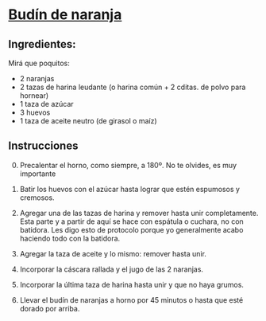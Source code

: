 # [Budín de naranja](https://www.paulinacocina.net/budin-de-naranja/8585)

## Ingredientes:

Mirá que poquitos:

+ 2 naranjas
+ 2 tazas de harina leudante (o harina común + 2 cditas. de polvo para hornear)
+ 1 taza de azúcar
+ 3 huevos
+ 1 taza de aceite neutro (de girasol o maíz)
 
## Instrucciones

0. Precalentar el horno, como siempre, a 180º. No te olvides, es muy importante

1. Batir los huevos con el azúcar hasta lograr que estén espumosos y cremosos.

2. Agregar una de las tazas de harina y remover hasta unir completamente. Esta parte y a partir de aquí se hace con espátula o cuchara, no con batidora. Les digo esto de protocolo porque yo generalmente acabo haciendo todo con la batidora.

3. Agregar la taza de aceite y lo mismo: remover hasta unir.

4. Incorporar la cáscara rallada y el jugo de las 2 naranjas.

5. Incorporar la última taza de harina hasta unir y que no haya grumos.

6. Llevar el budín de naranjas a horno por 45 minutos o hasta que esté dorado por arriba.